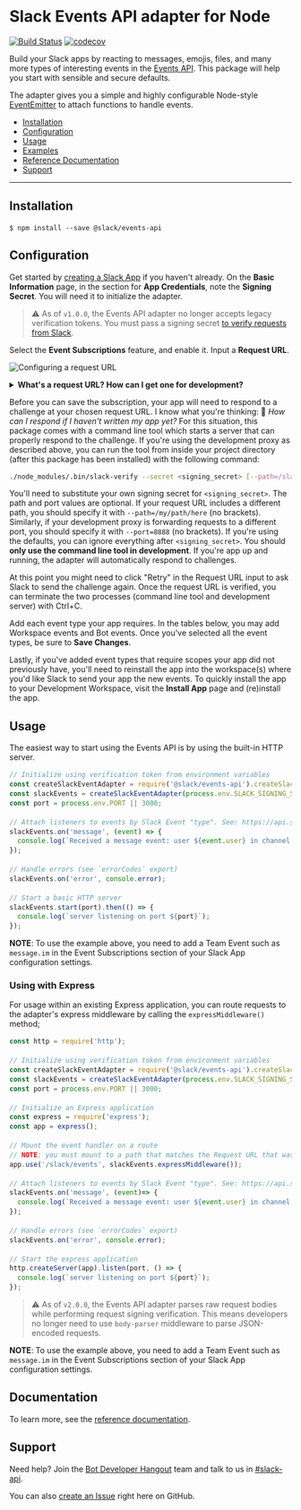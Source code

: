 # Slack Events API adapter for Node

[![Build Status](https://travis-ci.org/slackapi/node-slack-events-api.svg?branch=master)](https://travis-ci.org/slackapi/node-slack-events-api)
[![codecov](https://codecov.io/gh/slackapi/node-slack-events-api/branch/master/graph/badge.svg)](https://codecov.io/gh/slackapi/node-slack-events-api)

Build your Slack apps by reacting to messages, emojis, files, and many more types of interesting
events in the [Events API](https://api.slack.com/events-api). This package will help you start
with sensible and secure defaults.

The adapter gives you a simple and highly configurable Node-style [EventEmitter](https://nodejs.org/dist/latest/docs/api/events.html#events_class_eventemitter) to attach functions
to handle events.

*  [Installation](#installation)
*  [Configuration](#configuration)
*  [Usage](#usage)
*  [Examples](#examples)
*  [Reference Documentation](#reference_documentation)
*  [Support](#support)

---

## Installation

```
$ npm install --save @slack/events-api
```

## Configuration

Get started by [creating a Slack App](https://api.slack.com/apps/new) if you haven't already.
On the **Basic Information** page, in the section for **App Credentials**, note the
**Signing Secret**. You will need it to initialize the adapter.

> ⚠️ As of `v1.0.0`, the Events API adapter no longer accepts legacy verification tokens.
You must pass a signing secret [to verify requests from Slack](https://api.slack.com/docs/verifying-requests-from-slack).

Select the **Event Subscriptions** feature, and enable it. Input a **Request URL**.

![Configuring a request URL](support/event-subscriptions.gif)

<details>
<summary><strong>What's a request URL? How can I get one for development?</strong></summary>

Slack will send requests to your app server each time an event from a subscription is triggered.
In order to reach your server, you have to tell Slack where your app is listening for those
requests. This location is the request URL.

If you're just getting started with development, you may not have a publicly accessible URL for
your app. We recommend using a development proxy, such as [ngrok](https://ngrok.com/) or
[localtunnel](https://localtunnel.github.io/www/), to generate a URL that can forward requests to
your local machine. Once you've installed the development proxy of your choice, run it to begin
forwarding requests to a specific port (for example, 3000).

> ngrok: `ngrok http 3000`

> localtunnel: `lt --port 3000`

![Starting a development proxy](support/ngrok.gif)

The output should show you a newly generated URL that you can use (ngrok will actually show you two
and we recommend the one that begins with "https"). Let's call this the base URL (for example,
`https://e0e88971.ngrok.io`)

To create the request URL, we add the path where our app listens for events onto the end of
the base URL. If you are using the built-in HTTP server it is set to `/slack/events`. In this
example the request URL would be `https://e0e88971.ngrok.io/slack/events`. If you are using the
Express middlware, you can set whichever path you like, just remember to make the path you mount the
middleware into the application the same as the one you configure in Slack.
</details>

Before you can save the subscription, your app will need to respond to a challenge at your chosen
request URL. I know what you're thinking: 🤔 _How can I respond if I haven't written my app yet?_
For this situation, this package comes with a command line tool which starts a server that can
properly respond to the challenge. If you're using the development proxy as described above, you can
run the tool from inside your project directory (after this package has been installed) with the
following command:

```bash
./node_modules/.bin/slack-verify --secret <signing_secret> [--path=/slack/events] [--port=3000]
```

You'll need to substitute your own signing secret for `<signing_secret>`. The path and port values
are optional. If your request URL includes a different path, you should specify it with
`--path=/my/path/here` (no brackets). Similarly, if your development proxy is forwarding requests to
a different port, you should specify it with `--port=8888` (no brackets). If you're using the
defaults, you can ignore everything after `<signing_secret>`. You should **only use the command line
tool in development**. If you're app up and running, the adapter will automatically respond to
challenges.

At this point you might need to click "Retry" in the Request URL input to ask Slack to send the challenge
again. Once the request URL is verified, you can terminate the two processes (command line tool and
development server) with Ctrl+C.

Add each event type your app requires. In the tables below, you may add Workspace events and Bot events.
Once you've selected all the event types, be sure to **Save Changes**.

Lastly, if you've added event types that require scopes your app did not previously have, you'll need to
reinstall the app into the workspace(s) where you'd like Slack to send your app the new events. To quickly
install the app to your Development Workspace, visit the **Install App** page and (re)install the app.

## Usage

The easiest way to start using the Events API is by using the built-in HTTP server.

```javascript
// Initialize using verification token from environment variables
const createSlackEventAdapter = require('@slack/events-api').createSlackEventAdapter;
const slackEvents = createSlackEventAdapter(process.env.SLACK_SIGNING_SECRET);
const port = process.env.PORT || 3000;

// Attach listeners to events by Slack Event "type". See: https://api.slack.com/events/message.im
slackEvents.on('message', (event) => {
  console.log(`Received a message event: user ${event.user} in channel ${event.channel} says ${event.text}`);
});

// Handle errors (see `errorCodes` export)
slackEvents.on('error', console.error);

// Start a basic HTTP server
slackEvents.start(port).then(() => {
  console.log(`server listening on port ${port}`);
});
```

**NOTE**: To use the example above, you need to add a Team Event such as `message.im` in the Event
Subscriptions section of your Slack App configuration settings.

### Using with Express

For usage within an existing Express application, you can route requests to the adapter's express
middleware by calling the `expressMiddleware()` method;

```javascript
const http = require('http');

// Initialize using verification token from environment variables
const createSlackEventAdapter = require('@slack/events-api').createSlackEventAdapter;
const slackEvents = createSlackEventAdapter(process.env.SLACK_SIGNING_SECRET);
const port = process.env.PORT || 3000;

// Initialize an Express application
const express = require('express');
const app = express();

// Mount the event handler on a route
// NOTE: you must mount to a path that matches the Request URL that was configured earlier
app.use('/slack/events', slackEvents.expressMiddleware());

// Attach listeners to events by Slack Event "type". See: https://api.slack.com/events/message.im
slackEvents.on('message', (event)=> {
  console.log(`Received a message event: user ${event.user} in channel ${event.channel} says ${event.text}`);
});

// Handle errors (see `errorCodes` export)
slackEvents.on('error', console.error);

// Start the express application
http.createServer(app).listen(port, () => {
  console.log(`server listening on port ${port}`);
});
```

> ⚠️ As of `v2.0.0`, the Events API adapter parses raw request bodies while performing request signing verification. This means developers no longer need to use `body-parser` middleware to parse JSON-encoded requests.

**NOTE**: To use the example above, you need to add a Team Event such as `message.im` in the Event
Subscriptions section of your Slack App configuration settings.

## Documentation

To learn more, see the [reference documentation](docs/reference.md).

## Support

Need help? Join the [Bot Developer Hangout](http://dev4slack.xoxco.com/) team and talk to us in
[#slack-api](https://dev4slack.slack.com/messages/slack-api/).

You can also [create an Issue](https://github.com/slackapi/node-slack-events-api/issues/new)
right here on GitHub.
